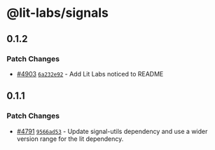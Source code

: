 # @lit-labs/signals

## 0.1.2

### Patch Changes

- [#4903](https://github.com/lit/lit/pull/4903) [`6a232e92`](https://github.com/lit/lit/commit/6a232e92af9372892c7a916dd3d25947be674ee0) - Add Lit Labs noticed to README

## 0.1.1

### Patch Changes

- [#4791](https://github.com/lit/lit/pull/4791) [`9566ad53`](https://github.com/lit/lit/commit/9566ad53a0348bca6e41b505e8fbb1a778069118) - Update signal-utils dependency and use a wider version range for the lit dependency.
